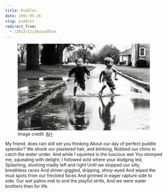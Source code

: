 ```yaml
---
title: Puddles
date: 1991-05-26
slug: puddles
redirect_from:
  - /2012/12/20/puddles
---
```

<figure><img src="assets/boys-in-puddles.jpg" />
<figcaption>Image credit: <a href="ai-art.md">AI+</a></figcaption></figure>

<p class="poetry">My friend, does rain still set you thinking
About our day of perfect puddle splendor?
We shook our plastered hair, and blinking,
Rubbed our chins to catch the water under.
And while I squinted in the luscious wet
You stomped me, squealing with delight;
I followed wild where your dodging led,
Splashing, sloshing madly left and right
Until we stopped our silly, breathless races
And shiver-giggled, dripping, shiny-eyed
And wiped the mud spots from our freckled faces
And grinned in eager rapture side to side.
Our wet palms met to end the playful strife,
And we were water brothers then for life.</p>
